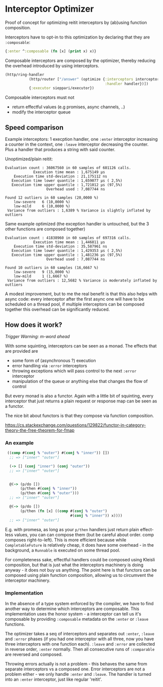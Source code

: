 # Interceptor Optimizer

Proof of concept for optimizing reitit interceptors by
(ab)using function composition.

Interceptors have to opt-in to this optimization by
declaring that they are `:composable`:

```clojure
{:enter ^:composable (fn [x] (print x) x)}
```

Composable interceptors are composed by the optimizer, thereby
reducing the overhead introduced by using interceptors.

```clojure
(http/ring-handler
           (http/router ["/answer" (optimize {:interceptors interceptors
                                              :handler handler})])
           {:executor sieppari/executor})
```

Composable interceptors must not

* return effectful values (e.g promises, async channels, ..)
* modify the interceptor queue


## Speed comparison

Example interceptors: 1 execption handler, one `:enter` interceptor
increasing a counter in the context, one `:leave` interceptor decreasing
the counter.  Plus a handler that produces a string with said counter.

Unoptimized/plain reitit:

```
Evaluation count : 36067560 in 60 samples of 601126 calls.
             Execution time mean : 1,675149 µs
    Execution time std-deviation : 21,175112 ns
   Execution time lower quantile : 1,659077 µs ( 2,5%)
   Execution time upper quantile : 1,721012 µs (97,5%)
                   Overhead used : 7,087744 ns

Found 12 outliers in 60 samples (20,0000 %)
	low-severe	 6 (10,0000 %)
	low-mild	 6 (10,0000 %)
 Variance from outliers : 1,6389 % Variance is slightly inflated by outliers
```

Same example optimized (the exception handler is untouched, but the
3 other functions are composed together)

```
Evaluation count : 41838960 in 60 samples of 697316 calls.
             Execution time mean : 1,446811 µs
    Execution time std-deviation : 35,587961 ns
   Execution time lower quantile : 1,429353 µs ( 2,5%)
   Execution time upper quantile : 1,481236 µs (97,5%)
                   Overhead used : 7,087744 ns

Found 10 outliers in 60 samples (16,6667 %)
	low-severe	 9 (15,0000 %)
	low-mild	 1 (1,6667 %)
 Variance from outliers : 12,5682 % Variance is moderately inflated by outliers
```

A modest improvement, but to me the real benefit is that this also
helps with async code: every interceptor after the first async one
will have to be scheduled on a thread pool, if multiple interceptors can
be composed together this overhead can be significantly reduced.

## How does it work?

*Trigger Warning: m-word ahead*

With some squinting, interceptors can be seen as a monad.
The effects that are provided are

* some form of (asynchronous ?) execution
* error handling via `:error` interceptors
* throwing exceptions which will pass control to the next `:error` interceptor
* manipulation of the queue or anything else that changes the flow of control

But every monad is also a functor.  Again with a little bit
of squinting, every interceptor that just returns a plain
request or response map can be seen as a functor.

The nice bit about functors is that they compose via function composition.

https://cs.stackexchange.com/questions/129822/functor-in-category-theory-the-free-theorem-for-fmap


### An example

```clojure
 ((comp #(conj % "outer") #(conj % "inner")) [])
  ;; => ["inner" "outer"]

  (-> [] (conj "inner") (conj "outer"))
  ;; => ["inner" "outer"]
  

  @(-> (p/do [])
       (p/then #(conj % "inner"))
       (p/then #(conj % "outer")))
  ;; => ["inner" "outer"]

  @(-> (p/do [])
       (p/then (fn [x] ((comp #(conj % "outer")
                              #(conj % "inner")) x))))
  ;; => ["inner" "outer"]
```

E.g. with promesa, as long as your `p/then` handlers
just return plain effect-less values, you can can
compose them (but be careful about order. comp composes
right-to-left).  This is more efficient because
while `CompletableFuture` is relatively cheap, it does
have some overhead - in the background, a `Runnable` is
executed on some thread pool.

For completeness sake, effectful handlers could be
composed using Kleisli composition, but that is just what
the interceptors machinery is doing anyway - it does not
buy us anything.  The point here is that functors can
be composed using plain function composition, allowing us
to circumvent the interceptor machinery.

### Implementation

In the absence of a type system enforced by the compiler,
we have to find another way to determine which interceptors
are composable.  This implementation uses the honor system -
a interceptor can tell us it's composable by providing
`:composable` metadata on the `:enter` or `:leave` functions.

The optimizer takes a seq of interceptors and separates out
`:enter`, `:leave` and `:error` phases (if you had one interceptor
with all three, now you have three interceptors with one
function each).  `:leave` and `:error` are collected in reverse order,
`:enter` normally.  Then all consecutive runs of `:comparable`
are reversed and composed.

Throwing errors actually is not a problem - this behaves
the same from separate interceptors vs a composed one.
Error interceptors are not a problem either - we only handle
`:enter` and `:leave`.  The handler is turned into an `:enter`
interceptor, just like regular 'reitit'.


